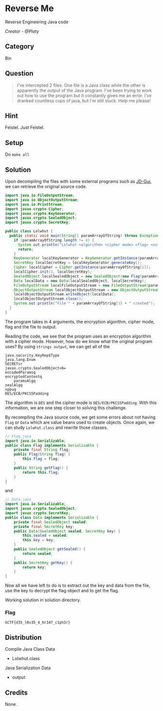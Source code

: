 # Reverse Me
Reverse Engineering Java code

<i>Creator - @Platy</i>

## Category
Bin

## Question
>I've intercepted 2 files. One file is a Java class while the other is apparently the output of the Java program. I've been trying to work out how to use the program but it constantly gives me an error. I've dranked countless cups of java, but I'm still stuck. Help me please!

## Hint
Feistel. Just Feistel.

## Setup
Do `make all`

## Solution
Upon decompiling the files with some external programs such as [JD-Gui](http://jd.benow.ca/), we can retrieve the original source code.
```java
import java.io.FileOutputStream;
import java.io.ObjectOutputStream;
import java.io.PrintStream;
import javax.crypto.Cipher;
import javax.crypto.KeyGenerator;
import javax.crypto.SealedObject;
import javax.crypto.SecretKey;

public class Lolwhut {
  public static void main(String[] paramArrayOfString) throws Exception {
    if (paramArrayOfString.length != 4) {
      System.out.println("Lolwhut <algorithm> <cipher mode> <flag> <output file>");
      return;
    }
    KeyGenerator localKeyGenerator = KeyGenerator.getInstance(paramArrayOfString[0]);
    SecretKey localSecretKey = localKeyGenerator.generateKey();
    Cipher localCipher = Cipher.getInstance(paramArrayOfString[1]);
    localCipher.init(1, localSecretKey);
    SealedObject localSealedObject = new SealedObject(new Flag(paramArrayOfString[2]), localCipher);
    Data localData = new Data(localSealedObject, localSecretKey);
    FileOutputStream localFileOutputStream = new FileOutputStream(paramArrayOfString[3]);
    ObjectOutputStream localObjectOutputStream = new ObjectOutputStream(localFileOutputStream);
    localObjectOutputStream.writeObject(localData);
    localObjectOutputStream.close();
    System.out.println("File " + paramArrayOfString[3] + " created");
  }
}
```
The program takes in 4 arguments, the encryption algorithm, cipher mode, flag and the file to output.

Reading the code, we see that the program uses an encryption algorithm with a cipher mode. However, how do we know what the original program uses? By using `strings output`, we can get all of the 
```
java.security.KeyRep$Type
java.lang.Enum
SECRETsr
javax.crypto.SealedObject>6=
encodedParamsq
encryptedContentq
	paramsAlgq
sealAlgq
xppuq
DES/ECB/PKCS5Padding
```
The algorithm is `DES` and the cipher mode is `DES/ECB/PKCS5Padding`. With this information, we are one step closer to solving this challenge.

By recompiling the Java source code, we get some errors about not having `Flag` or `Data` which are value beans used to create objects. Once again, we can study `Lolwhut.class` and rewrite those classes.
```java
// Flag.java
import java.io.Serializable;
public class Flag implements Serializable {
    private final String flag;
    public Flag(String flag) {
        this.flag = flag;
    }
    public String getFlag() {
        return this.flag;
    }
}
```
and
```java
// Data.java
import java.io.Serializable;
import javax.crypto.SealedObject;
import javax.crypto.SecretKey;
public class Data implements Serializable {
	private final SealedObject sealed;
	private final SecretKey key;
	public Data(SealedObject sealed, SecretKey key) {
		this.sealed = sealed;
		this.key = key;
	}
	public SealedObject getSealed() {
		return sealed;
	}
	public SecretKey getKey() {
		return key;
	}
}
```
Now all we have left to do is to extract out the key and data from the file, use the key to decrypt the flag object and to get the flag.

Working solution in solution directory.

### Flag
`GCTF{d35_l0v35_4_6r347_c1ph3r}`

## Distribution
Compile Java Class Data
- Lolwhut.class

Java Serialization Data
- output

## Credits
None.
